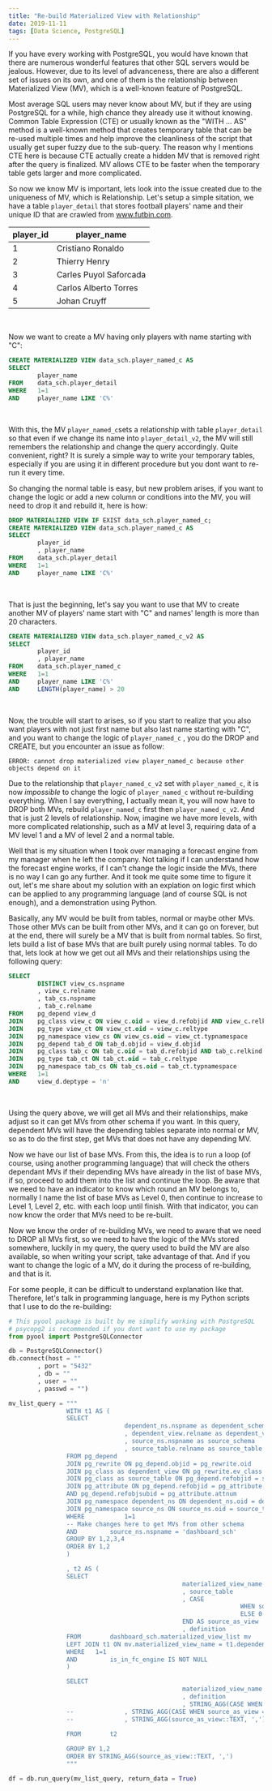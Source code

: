 ```yaml
---
title: "Re-build Materialized View with Relationship"
date: 2019-11-11
tags: [Data Science, PostgreSQL]
---
```


If you have every working with PostgreSQL, you would have known that there are numerous wonderful features that other SQL servers would be jealous. However, due to its level of advanceness, there are also a different set of issues on its own, and one of them is the relationship between Materialized View (MV), which is a well-known feature of PostgreSQL. 
<br>

Most average SQL users may never know about MV, but if they are using PostgreSQL for a while, high chance they already use it without knowing. Common Table Expression (CTE) or usually known as the "WITH ... AS" method is a well-known method that creates temporary table that can be re-used multiple times and help improve the cleanliness of the script that usually get super fuzzy due to the sub-query. The reason why I mentions CTE here is because CTE actually create a hidden MV that is removed right after the query is finalized. MV allows CTE to be faster when the temporary table gets larger and more complicated. 
<br>

So now we know MV is important, lets look into the issue created due to the uniqueness of MV, which is Relationship. Let's setup a simple sitation, we have a table `player_detail` that stores football players' name and their unique ID that are crawled from www.futbin.com. 

player_id | player_name
--- | ---
1 | Cristiano Ronaldo
2 | Thierry Henry
3 | Carles Puyol Saforcada
4 | Carlos Alberto Torres
5 | Johan Cruyff

<br>

Now we want to create a MV having only players with name starting with "C": 

```sql
CREATE MATERIALIZED VIEW data_sch.player_named_c AS 
SELECT 
        player_name 
FROM    data_sch.player_detail 
WHERE   1=1
AND     player_name LIKE 'C%' 
```
<br>

With this, the MV `player_named_c`sets a relationship with table `player_detail` so that even if we change its name into `player_detail_v2`, the MV will still remembers the relationship and change the query accordingly. Quite convenient, right? It is surely a simple way to write your temporary tables, especially if you are using it in different procedure but you dont want to re-run it every time. 
<br>

So changing the normal table is easy, but new problem arises, if you want to change the logic or add a new column or conditions into the MV, you will need to drop it and rebuild it, here is how: 

```sql
DROP MATERIALIZED VIEW IF EXIST data_sch.player_named_c;
CREATE MATERIALIZED VIEW data_sch.player_named_c AS 
SELECT 
        player_id
        , player_name 
FROM    data_sch.player_detail 
WHERE   1=1
AND     player_name LIKE 'C%' 
```
<br>

That is just the beginning, let's say you want to use that MV to create another MV of players' name start with "C" and names' length is more than 20 characters. 

```sql
CREATE MATERIALIZED VIEW data_sch.player_named_c_v2 AS 
SELECT 
        player_id
        , player_name  
FROM    data_sch.player_named_c 
WHERE   1=1
AND     player_name LIKE 'C%' 
AND     LENGTH(player_name) > 20
```
<br>

Now, the trouble will start to arises, so if you start to realize that you also want players with not just first name but also last name starting with "C", and you want to change the logic of `player_named_c` , you do the DROP and CREATE, but you encounter an issue as follow: 

`ERROR: cannot drop materialized view player_named_c because other objects depend on it`
<br>

Due to the relationship that `player_named_c_v2` set with `player_named_c`, it is now *impossible* to change the logic of `player_named_c` without re-building everything. When I say everything, I actually mean it, you will now have to DROP both MVs, rebuild `player_named_c` first then `player_named_c_v2`. And that is just 2 levels of relationship. Now, imagine we have more levels, with more complicated relationship, such as a MV at level 3, requiring data of a MV level 1 and a MV of level 2 and a normal table. 
<br>

Well that is my situation when I took over managing a forecast engine from my manager when he left the company. Not talking if I can understand how the forecast engine works, if I can't change the logic inside the MVs, there is no way I can go any further. And it took me quite some time to figure it out, let's me share about my solution with an explation on logic first which can be applied to any programming language (and of course SQL is not enough), and a demonstration using Python. 
<br>

Basically, any MV would be built from tables, normal or maybe other MVs. Those other MVs can be built from other MVs, and it can go on forever, but at the end, there will surely be a MV that is built from normal tables. So first, lets build a list of base MVs that are built purely using normal tables. To do that, lets look at how we get out all MVs and their relationships using the following query: 

```sql 
SELECT 
        DISTINCT view_cs.nspname
        , view_c.relname
        , tab_cs.nspname
        , tab_c.relname
FROM    pg_depend view_d
JOIN    pg_class view_c ON view_c.oid = view_d.refobjid AND view_c.relkind = 'm'
JOIN    pg_type view_ct ON view_ct.oid = view_c.reltype
JOIN    pg_namespace view_cs ON view_cs.oid = view_ct.typnamespace
JOIN    pg_depend tab_d ON tab_d.objid = view_d.objid
JOIN    pg_class tab_c ON tab_c.oid = tab_d.refobjid AND tab_c.relkind = 'r'
JOIN    pg_type tab_ct ON tab_ct.oid = tab_c.reltype
JOIN    pg_namespace tab_cs ON tab_cs.oid = tab_ct.typnamespace
WHERE   1=1
AND     view_d.deptype = 'n'
```
<br>

Using the query above, we will get all MVs and their relationships, make adjust so it can get MVs from other schema if you want. In this query, dependent MVs will have the depending tables separate into normal or MV, so as to do the first step, get MVs that does not have any depending MV. 
<br>

Now we have our list of base MVs. From this, the idea is to run a loop (of course, using another programming language) that will check the others dependant MVs if their depending MVs have already in the list of base MVs, if so, proceed to add them into the list and continue the loop. Be aware that we need to have an indicator to know which round an MV belongs to, normally I name the list of base MVs as Level 0, then continue to increase to Level 1, Level 2, etc. with each loop until finish. With that indicator, you can now know the order that MVs need to be re-built. 
<br>

Now we know the order of re-building MVs, we need to aware that we need to DROP all MVs first, so we need to have the logic of the MVs stored somewhere, luckily in my query, the query used to build the MV are also available, so when writing your script, take advantage of that. And if you want to change the logic of a MV, do it during the process of re-building, and that is it. 
<br> 

For some people, it can be difficult to understand explanation like that. Therefore, let's talk in programming language, here is my Python scripts that I use to do the re-building:
<br>

```python 
# This pyool package is built by me simplify working with PostgreSQL
# psycopg2 is recommended if you dont want to use my package
from pyool import PostgreSQLConnector 

db = PostgreSQLConnector()
db.connect(host = ""
        , port = "5432"
        , db = ""
        , user = ""
        , passwd = "")

mv_list_query = """
                WITH t1 AS (
                SELECT 
                                dependent_ns.nspname as dependent_schema
                                , dependent_view.relname as dependent_view 
                                , source_ns.nspname as source_schema
                                , source_table.relname as source_table
                FROM pg_depend 
                JOIN pg_rewrite ON pg_depend.objid = pg_rewrite.oid 
                JOIN pg_class as dependent_view ON pg_rewrite.ev_class = dependent_view.oid 
                JOIN pg_class as source_table ON pg_depend.refobjid = source_table.oid 
                JOIN pg_attribute ON pg_depend.refobjid = pg_attribute.attrelid 
                AND pg_depend.refobjsubid = pg_attribute.attnum 
                JOIN pg_namespace dependent_ns ON dependent_ns.oid = dependent_view.relnamespace
                JOIN pg_namespace source_ns ON source_ns.oid = source_table.relnamespace
                WHERE 	        1=1
                -- Make changes here to get MVs from other schema
                AND 		source_ns.nspname = 'dashboard_sch'
                GROUP BY 1,2,3,4
                ORDER BY 1,2
                )

                , t2 AS (
                SELECT 
                                                materialized_view_name 
                                                , source_table 
                                                , CASE 
                                                                WHEN source_table IN (SELECT dependent_view FROM t1) THEN 1 
                                                                ELSE 0 
                                                END AS source_as_view 
                                                , definition 
                FROM 		dashboard_sch.materialized_view_list mv 
                LEFT JOIN t1 ON mv.materialized_view_name = t1.dependent_view 
                WHERE 	1=1
                AND 		is_in_fc_engine IS NOT NULL 
                )

                SELECT 
                                                materialized_view_name
                                                , definition 
                                                , STRING_AGG(CASE WHEN source_as_view = 1 THEN source_table::TEXT ELSE NULL END, ',') AS source_materialized_view
                -- 				, STRING_AGG(CASE WHEN source_as_view = 0 THEN source_table::TEXT ELSE NULL END, ',') AS source_table
                -- 				, STRING_AGG(source_as_view::TEXT, ',') AS source_as_view
                                                
                FROM 		t2 

                GROUP BY 1,2 
                ORDER BY STRING_AGG(source_as_view::TEXT, ',')
                """

df = db.run_query(mv_list_query, return_data = True)


```
<br>


